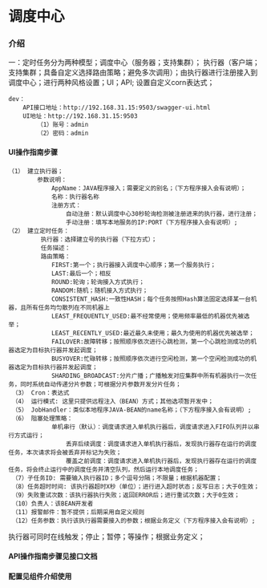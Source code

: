 # 调度中心
### 介绍
一：定时任务分为两种模型；调度中心（服务器；支持集群）；
    执行器（客户端；支持集群；具备自定义选择路由策略；避免多次调用）；由执行器进行注册接入到调度中心；进行两种风格设置；UI；API; 设置自定义corn表达式；
 
    dev：
        API接口地址：http://192.168.31.15:9503/swagger-ui.html
        UI地址：http://192.168.31.15:9503
            （1）账号：admin
            （2）密码：admin

#### UI操作指南步骤
    （1） 建立执行器；
            参数说明：
                AppName：JAVA程序接入；需要定义的别名；（下方程序接入会有说明）；
                名称：执行器名称
                注册方式：
                    自动注册：默认调度中心30秒轮询检测被注册进来的执行器，进行注册；
                    手动注册：填写本地服务的IP:PORT（下方程序接入会有说明）;
    （2） 建立定时任务：
             执行器：选择建立号的执行器（下拉方式）；
             任务描述：
             路由策略：
                FIRST:第一个；执行器接入调度中心顺序；第一个服务执行；
                LAST:最后一个；相反
                ROUND:轮询；轮询接入方式执行；
                RANDOM:随机；随机接入方式执行；
                CONSISTENT_HASH:一致性HASH；每个任务按照Hash算法固定选择某一台机器，且所有任务均匀散列在不同机器上
                LEAST_FREQUENTLY_USED:最不经常使用；使用频率最低的机器优先被选举；
                LEAST_RECENTLY_USED:最近最久未使用；最久为使用的机器优先被选举；
                FAILOVER:故障转移；按照顺序依次进行心跳检测，第一个心跳检测成功的机器选定为目标执行器并发起调度；
                BUSYOVER:忙碌转移；按照顺序依次进行空闲检测，第一个空闲检测成功的机器选定为目标执行器并发起调度；
                SHARDING_BROADCAST:分片广播；广播触发对应集群中所有机器执行一次任务，同时系统自动传递分片参数；可根据分片参数开发分片任务；
     （3） Cron：表达式
     （4） 运行模式: 这里只提供远程注入（BEAN）方式；其他选项暂开发中；       
     （5） JobHandler：类似本地程序JAVA-BEAN的name名称；（下方程序接入会有说明）;         
     （6） 阻塞处理策略：
                单机串行（默认）：调度请求进入单机执行器后，调度请求进入FIFO队列并以串行方式运行；
                    丢弃后续调度：调度请求进入单机执行器后，发现执行器存在运行的调度任务，本次请求将会被丢弃并标记为失败；
                    覆盖之前调度：调度请求进入单机执行器后，发现执行器存在运行的调度任务，将会终止运行中的调度任务并清空队列，然后运行本地调度任务；
     （7）子任务ID: 需要输入执行器ID；多个逗号分隔；不限量；根据机器配置；
     （8）任务超时时间: 该执行器超时X秒（单位）；进行进入超时状态；反写日志；大于0生效；
     （9）失败重试次数：该执行器执行失败；返回ERROR后；进行重试次数；大于0生效；        
     （10）负责人：该BEAN开发者
     （11）报警邮件：暂不提供；后期采用自定义规则
     （12）任务参数：执行该执行器需要接入的参数；根据业务定义（下方程序接入会有说明）;  
   执行器可同时在线触发；停止；暂停；等操作；根据业务定义；
          
#### API操作指南步骤见接口文档
#### 配置见组件介绍使用
